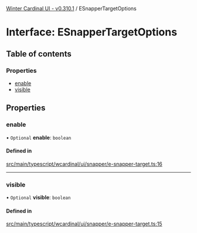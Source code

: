 [Winter Cardinal UI - v0.310.1](../index.md) / ESnapperTargetOptions

# Interface: ESnapperTargetOptions

## Table of contents

### Properties

- [enable](ESnapperTargetOptions.md#enable)
- [visible](ESnapperTargetOptions.md#visible)

## Properties

### enable

• `Optional` **enable**: `boolean`

#### Defined in

[src/main/typescript/wcardinal/ui/snapper/e-snapper-target.ts:16](https://github.com/winter-cardinal/winter-cardinal-ui/blob/v0.310.1/src/main/typescript/wcardinal/ui/snapper/e-snapper-target.ts#L16)

___

### visible

• `Optional` **visible**: `boolean`

#### Defined in

[src/main/typescript/wcardinal/ui/snapper/e-snapper-target.ts:15](https://github.com/winter-cardinal/winter-cardinal-ui/blob/v0.310.1/src/main/typescript/wcardinal/ui/snapper/e-snapper-target.ts#L15)
